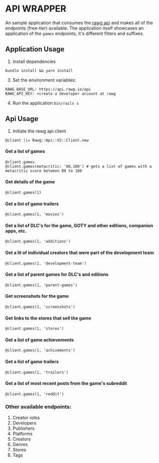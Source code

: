 # API WRAPPER

An sample application that consumes the [rawg api](https://api.rawg.io/docs/) and makes all of the endpoints (free-tier) available. The application itself showcases an application of the `games` endpoints, it's different filters and suffixes.

## Application Usage
1. Install dependencies
```
bundle install && yarn install
```

3. Set the environment variables:
```
RAWG_BASE_URL: https://api.rawg.io/api
RAWG_API_KEY: <create a developer account at rawg
```
4. Run the application
`bin/rails s`

## Api Usage

1. Initiate the rawg api client
```
@client ||= Rawg::Api::V2::Client.new
```

#### Get a list of games
```
@client.games
@client.games(metacritic: '80,100') # gets a list of games with a metacritic score between 80 to 100
```

#### Get details of the game 
```
@client.games(1)
```

#### Get a list of game trailers
```
@client.games(1, 'movies')
```

#### Get a list of DLC's for the game, GOTY and other editions, companion apps, etc.
```
@client.games(1, 'additions')
```

#### Get a lit of individual creators that were part of the development team
```
@client.games(1, 'development-team')
```

#### Get a list of parent games for DLC's and editions
```
@client.games(1, 'parent-games')
```

#### Get screenshots for the game
```
@client.games(1, 'screenshots')
```

#### Get links to the stores that sell the game
```
@client.games(1, 'stores')
```

#### Get a list of game achievements
```
@client.games(1, 'achivements')
```

#### Get a list of game trailers
```
@client.games(1, 'trailers')
```

#### Get a list of most recent posts from the game's subreddit
```
@client.games(1, 'reddit')
```

### Other available endpoints:
1. Creator roles
2. Developers
3. Publishers
4. Platforms
5. Creators
6. Genres
7. Stores
8. Tags

